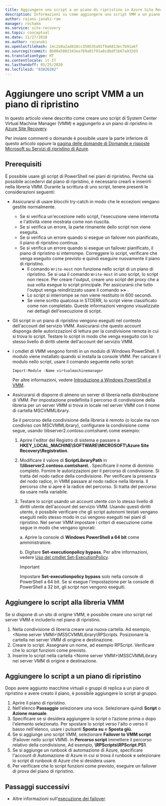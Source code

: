 ```yaml
---
title: Aggiungere uno script a un piano di ripristino in Azure Site Recovery
description: Informazioni su come aggiungere uno script VMM a un piano per il ripristino di emergenza di macchine virtuali Hyper-V di cloud VMM.
author: rajani-janaki-ram
manager: rochakm
ms.service: site-recovery
ms.topic: conceptual
ms.date: 11/27/2018
ms.author: rajanaki
ms.openlocfilehash: 14c2a9a2ad818cc358535a91f9a6813ec7b91a6f
ms.sourcegitcommit: 0b80a5802343ea769a91f91a8cdbdf1b67a932d3
ms.translationtype: HT
ms.contentlocale: it-IT
ms.lasthandoff: 05/25/2020
ms.locfileid: "83826282"
---
```

# <a name="add-a-vmm-script-to-a-recovery-plan"></a>Aggiungere uno script VMM a un piano di ripristino

In questo articolo viene descritto come creare uno script di System Center Virtual Machine Manager (VMM) e aggiungerlo a un piano di ripristino in [Azure Site Recovery](site-recovery-overview.md).

Per inviare commenti o domande è possibile usare la parte inferiore di questo articolo oppure la [pagina delle domande di Domande e risposte Microsoft su Servizi di ripristino di Azure](https://docs.microsoft.com/answers/topics/azure-site-recovery.html).

## <a name="prerequisites"></a>Prerequisiti

È possibile usare gli script di PowerShell nei piani di ripristino. Perché sia possibile accedervi dal piano di ripristino, è necessario crearli e inserirli nella libreria VMM. Durante la scrittura di uno script, tenere presenti le considerazioni seguenti:

* Assicurarsi di usare blocchi try-catch in modo che le eccezioni vengano gestite normalmente.
    - Se si verifica un'eccezione nello script, l'esecuzione viene interrotta e l'attività viene mostrata come non riuscita.
    - Se si verifica un errore, la parte rimanente dello script non viene eseguita.
    - Se si verifica un errore quando si esegue un failover non pianificato, il piano di ripristino continua.
    - Se si verifica un errore quando si esegue un failover pianificato, il piano di ripristino si interrompe. Correggere lo script, verificare che venga eseguito come previsto e quindi eseguire nuovamente il piano di ripristino.
        - Il comando `Write-Host` non funziona nello script di un piano di ripristino. Se si usa il comando `Write-Host` in uno script, lo script non riesce. Per creare l'output, creare uno script del proxy che a sua volta esegue lo script principale. Per assicurarsi che tutto l'output venga reindirizzato usare il comando **\>\>** .
        - Lo script si interrompe se non viene restituito in 600 secondi.
        - Se viene scritto qualcosa in STDERR, lo script viene classificato come non completato. Queste informazioni vengono visualizzate nei dettagli dell'esecuzione di script.

* Gli script in un piano di ripristino vengono eseguiti nel contesto dell'account del servizio VMM. Assicurarsi che questo account disponga delle autorizzazioni di lettura per la condivisione remota in cui si trova lo script. Testare lo script in modo che venga eseguito con lo stesso livello di diritti utente dell'account del servizio VMM.
* I cmdlet di VMM vengono forniti in un modulo di Windows PowerShell. Il modulo viene installato quando si installa la console VMM. Per caricare il modulo nello script, usare il comando seguente nello script: 

    `Import-Module -Name virtualmachinemanager`

    Per altre informazioni, vedere [Introduzione a Windows PowerShell e VMM](https://technet.microsoft.com/library/hh875013.aspx).
* Assicurarsi di disporre di almeno un server di libreria nella distribuzione di VMM. Per impostazione predefinita il percorso di condivisione della libreria per un server VMM si trova in locale nel server VMM con il nome di cartella MSCVMMLibrary.

  Se il percorso della condivisione della libreria è remoto (o locale ma non condiviso con MSCVMMLibrary), configurare la condivisione come segue, usando \\libserver2.contoso.com\share\ come esempio:
  
  1. Aprire l'editor del Registro di sistema e passare a **HKEY_LOCAL_MACHINE\SOFTWARE\MICROSOFT\Azure Site Recovery\Registration**.

  1. Modificare il valore di **ScriptLibraryPath** in **\\\libserver2.contoso.com\share\\** . Specificare il nome di dominio completo. Fornire le autorizzazioni per il percorso di condivisione. Si tratta del nodo radice della condivisione. Per verificare la presenza del nodo radice, in VMM passare al nodo radice nella libreria. Il percorso che si apre è la radice del percorso. Si tratta del percorso da usare nella variabile.

  1. Testare lo script usando un account utente con lo stesso livello di diritti utente dell'account del servizio VMM. Usando questi diritti utente, è possibile verificare che gli script autonomi testati vengano eseguiti nello stesso modo in cui vengono eseguiti nei piani di ripristino. Nel server VMM impostare i criteri di esecuzione come segue in modo che vengano ignorati:

     a. Aprire la console di **Windows PowerShell a 64 bit** come amministratore.
     
     b. Digitare **Set-executionpolicy bypass**. Per altre informazioni, vedere [Uso del cmdlet Set-ExecutionPolicy](https://technet.microsoft.com/library/ee176961.aspx).

     > [!IMPORTANT]
     > Impostare **Set-executionpolicy bypass** solo nella console di PowerShell a 64 bit. Se si esegue l'impostazione per la console di PowerShell a 32 bit, gli script non vengono eseguiti.

## <a name="add-the-script-to-the-vmm-library"></a>Aggiungere lo script alla libreria VMM

Se si dispone di un sito di origine VMM, è possibile creare uno script nel server VMM e includerlo nel piano di ripristino.

1. Nella condivisione di libreria creare una nuova cartella. Ad esempio, \<Nome server VMM>\MSSCVMMLibrary\RPScripts. Posizionare la cartella nei server VMM di origine e destinazione.
1. Creare lo script. Assegnare un nome, ad esempio RPScript. Verificare che lo script funzioni come previsto.
1. Inserire lo script nella cartella \<Nome server VMM>\MSSCVMMLibrary nei server VMM di origine e destinazione.

## <a name="add-the-script-to-a-recovery-plan"></a>Aggiungere lo script a un piano di ripristino

Dopo avere aggiunto macchine virtuali o gruppi di replica a un piano di ripristino e avere creato il piano, è possibile aggiungere lo script al gruppo.

1. Aprire il piano di ripristino.
1. Nell'elenco **Passaggio** selezionare una voce. Selezionare quindi **Script** o **Azione manuale**.
1. Specificare se si desidera aggiungere lo script o l’azione prima o dopo l'elemento selezionato. Per spostare lo script verso l'alto o verso il basso nell'elenco, usare i pulsanti **Sposta su** e **Sposta giù**.
1. Se si aggiunge uno script VMM, selezionare **Failover to VMM script** (Failover nello script VMM). In **Percorso script** immettere il percorso relativo della condivisione, Ad esempio, **\RPScripts\RPScript.PS1**.
1. Se si aggiunge un runbook di automazione di Azure, specificare l'account di Automazione di Azure in cui si trova il runbook e selezionare lo script di runbook di Azure che si desidera usare.
1. Per verificare che lo script funzioni come previsto, eseguire un failover di prova del piano di ripristino.


## <a name="next-steps"></a>Passaggi successivi
* Altre informazioni sull'[esecuzione dei failover](site-recovery-failover.md).

